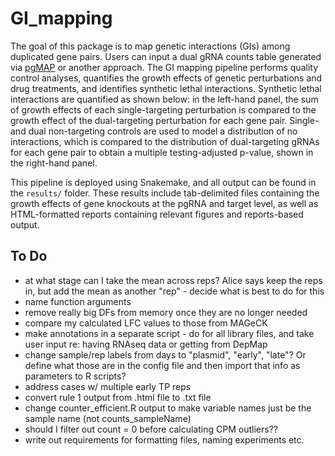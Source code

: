 # GI_mapping

The goal of this package is to map genetic interactions (GIs) among duplicated gene pairs. Users can input a dual gRNA counts table generated via [pgMAP](https://github.com/fredhutch/pgmap_pipeline) or another approach. The GI mapping pipeline performs quality control analyses, quantifies the growth effects of genetic perturbations and drug treatments, and identifies synthetic lethal interactions. Synthetic lethal interactions are quantified as shown below: in the left-hand panel, the sum of growth effects of each single-targeting perturbation is compared to the growth effect of the dual-targeting perturbation for each gene pair. Single- and dual non-targeting controls are used to model a distribution of no interactions, which is compared to the distribution of dual-targeting gRNAs for each gene pair to obtain a multiple testing-adjusted p-value, shown in the right-hand panel. 

This pipeline is deployed using Snakemake, and all output can be found in the `results/` folder. These results include tab-delimited files containing the growth effects of gene knockouts at the pgRNA and target level, as well as HTML-formatted reports containing relevant figures and reports-based output. 


## To Do
* at what stage can I take the mean across reps? Alice says keep the reps in, but add the mean as another "rep" - decide what is best to do for this
* name function arguments
* remove really big DFs from memory once they are no longer needed
* compare my calculated LFC values to those from MAGeCK
* make annotations in a separate script - do for all library files, and take user input re: having RNAseq data or getting from DepMap
* change sample/rep labels from days to "plasmid", "early", "late"? Or define what those are in the config file and then import that info as parameters to R scripts?
* address cases w/ multiple early TP reps
* convert rule 1 output from .html file to .txt file
* change counter_efficient.R output to make variable names just be the sample name (not counts_sampleName)
* should I filter out count = 0 before calculating CPM outliers??
* write out requirements for formatting files, naming experiments etc. 
